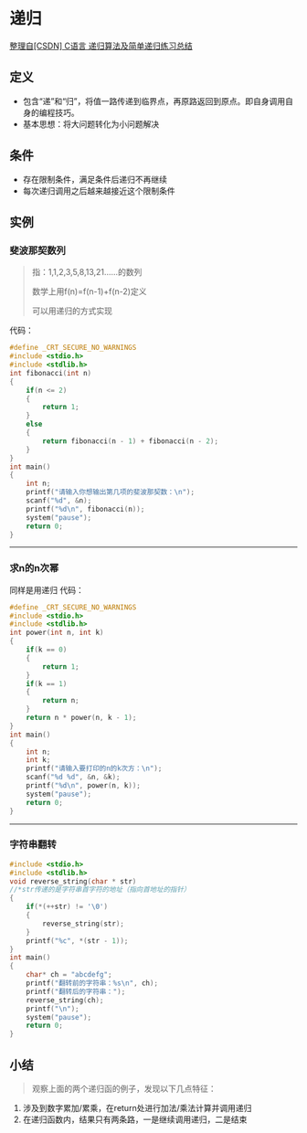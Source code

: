 # 递归
<u>整理自[[CSDN] C语言 递归算法及简单递归练习总结](https://blog.csdn.net/weixin_43892328/article/details/84999643)</u>
## 定义
* 包含“递”和“归”，将值一路传递到临界点，再原路返回到原点。即自身调用自身的编程技巧。
* 基本思想：将大问题转化为小问题解决

## 条件
* 存在限制条件，满足条件后递归不再继续
* 每次递归调用之后越来越接近这个限制条件

## 实例
### 斐波那契数列
> 指：1,1,2,3,5,8,13,21……的数列
> 
> 数学上用f(n)=f(n-1)+f(n-2)定义
> 
> 可以用递归的方式实现

代码：
``` c
#define _CRT_SECURE_NO_WARNINGS
#include <stdio.h>
#include <stdlib.h>
int fibonacci(int n)
{
	if(n <= 2)
	{
		return 1;
	}
	else
	{
	    return fibonacci(n - 1) + fibonacci(n - 2);
    }
}
int main()
{
	int n;
	printf("请输入你想输出第几项的斐波那契数：\n");
	scanf("%d", &n);
	printf("%d\n", fibonacci(n));
	system("pause");
	return 0;
}
```
-----
### 求n的n次幂
同样是用递归
代码：
``` c
#define _CRT_SECURE_NO_WARNINGS
#include <stdio.h>
#include <stdlib.h>
int power(int n, int k)
{
	if(k == 0)
	{
		return 1;
	}
	if(k == 1)
	{
		return n;
	}
	return n * power(n, k - 1);
}
int main()
{
	int n;
	int k;
	printf("请输入要打印的n的k次方：\n");
	scanf("%d %d", &n, &k);
	printf("%d\n", power(n, k));
	system("pause");
	return 0;
}
```
-----
### 字符串翻转
``` c
#include <stdio.h>
#include <stdlib.h>
void reverse_string(char * str)
//*str传递的是字符串首字符的地址（指向首地址的指针）
{
	if(*(++str) != '\0')
	{
		reverse_string(str);
	}
	printf("%c", *(str - 1));
}
int main()
{
	char* ch = "abcdefg";
	printf("翻转前的字符串：%s\n", ch);
	printf("翻转后的字符串：");
	reverse_string(ch);
	printf("\n");
	system("pause");
	return 0;
}
```

## 小结
> 观察上面的两个递归函的例子，发现以下几点特征：
1. 涉及到数字累加/累乘，在return处进行加法/乘法计算并调用递归
2. 在递归函数内，结果只有两条路，一是继续调用递归，二是结束

